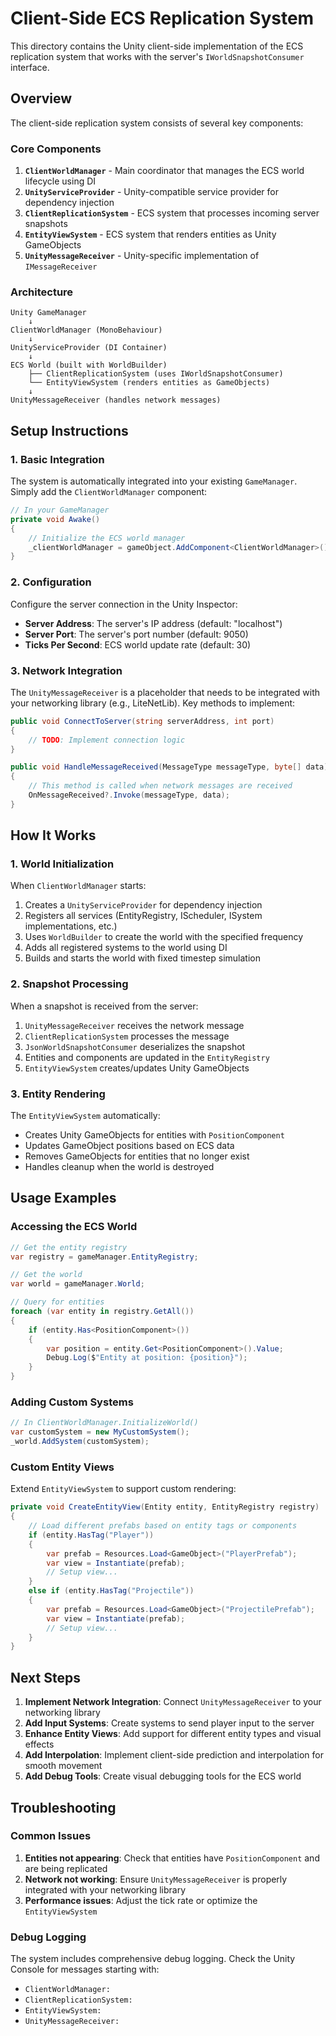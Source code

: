 # Client-Side ECS Replication System

This directory contains the Unity client-side implementation of the ECS replication system that works with the server's `IWorldSnapshotConsumer` interface.

## Overview

The client-side replication system consists of several key components:

### Core Components

1. **`ClientWorldManager`** - Main coordinator that manages the ECS world lifecycle using DI
2. **`UnityServiceProvider`** - Unity-compatible service provider for dependency injection
3. **`ClientReplicationSystem`** - ECS system that processes incoming server snapshots
4. **`EntityViewSystem`** - ECS system that renders entities as Unity GameObjects
5. **`UnityMessageReceiver`** - Unity-specific implementation of `IMessageReceiver`

### Architecture

```
Unity GameManager
    ↓
ClientWorldManager (MonoBehaviour)
    ↓
UnityServiceProvider (DI Container)
    ↓
ECS World (built with WorldBuilder)
    ├── ClientReplicationSystem (uses IWorldSnapshotConsumer)
    └── EntityViewSystem (renders entities as GameObjects)
    ↓
UnityMessageReceiver (handles network messages)
```

## Setup Instructions

### 1. Basic Integration

The system is automatically integrated into your existing `GameManager`. Simply add the `ClientWorldManager` component:

```csharp
// In your GameManager
private void Awake()
{
    // Initialize the ECS world manager
    _clientWorldManager = gameObject.AddComponent<ClientWorldManager>();
}
```

### 2. Configuration

Configure the server connection in the Unity Inspector:

- **Server Address**: The server's IP address (default: "localhost")
- **Server Port**: The server's port number (default: 9050)
- **Ticks Per Second**: ECS world update rate (default: 30)

### 3. Network Integration

The `UnityMessageReceiver` is a placeholder that needs to be integrated with your networking library (e.g., LiteNetLib). Key methods to implement:

```csharp
public void ConnectToServer(string serverAddress, int port)
{
    // TODO: Implement connection logic
}

public void HandleMessageReceived(MessageType messageType, byte[] data)
{
    // This method is called when network messages are received
    OnMessageReceived?.Invoke(messageType, data);
}
```

## How It Works

### 1. World Initialization

When `ClientWorldManager` starts:

1. Creates a `UnityServiceProvider` for dependency injection
2. Registers all services (EntityRegistry, IScheduler, ISystem implementations, etc.)
3. Uses `WorldBuilder` to create the world with the specified frequency
4. Adds all registered systems to the world using DI
5. Builds and starts the world with fixed timestep simulation

### 2. Snapshot Processing

When a snapshot is received from the server:

1. `UnityMessageReceiver` receives the network message
2. `ClientReplicationSystem` processes the message
3. `JsonWorldSnapshotConsumer` deserializes the snapshot
4. Entities and components are updated in the `EntityRegistry`
5. `EntityViewSystem` creates/updates Unity GameObjects

### 3. Entity Rendering

The `EntityViewSystem` automatically:

- Creates Unity GameObjects for entities with `PositionComponent`
- Updates GameObject positions based on ECS data
- Removes GameObjects for entities that no longer exist
- Handles cleanup when the world is destroyed

## Usage Examples

### Accessing the ECS World

```csharp
// Get the entity registry
var registry = gameManager.EntityRegistry;

// Get the world
var world = gameManager.World;

// Query for entities
foreach (var entity in registry.GetAll())
{
    if (entity.Has<PositionComponent>())
    {
        var position = entity.Get<PositionComponent>().Value;
        Debug.Log($"Entity at position: {position}");
    }
}
```

### Adding Custom Systems

```csharp
// In ClientWorldManager.InitializeWorld()
var customSystem = new MyCustomSystem();
_world.AddSystem(customSystem);
```

### Custom Entity Views

Extend `EntityViewSystem` to support custom rendering:

```csharp
private void CreateEntityView(Entity entity, EntityRegistry registry)
{
    // Load different prefabs based on entity tags or components
    if (entity.HasTag("Player"))
    {
        var prefab = Resources.Load<GameObject>("PlayerPrefab");
        var view = Instantiate(prefab);
        // Setup view...
    }
    else if (entity.HasTag("Projectile"))
    {
        var prefab = Resources.Load<GameObject>("ProjectilePrefab");
        var view = Instantiate(prefab);
        // Setup view...
    }
}
```

## Next Steps

1. **Implement Network Integration**: Connect `UnityMessageReceiver` to your networking library
2. **Add Input Systems**: Create systems to send player input to the server
3. **Enhance Entity Views**: Add support for different entity types and visual effects
4. **Add Interpolation**: Implement client-side prediction and interpolation for smooth movement
5. **Add Debug Tools**: Create visual debugging tools for the ECS world

## Troubleshooting

### Common Issues

1. **Entities not appearing**: Check that entities have `PositionComponent` and are being replicated
2. **Network not working**: Ensure `UnityMessageReceiver` is properly integrated with your networking library
3. **Performance issues**: Adjust the tick rate or optimize the `EntityViewSystem`

### Debug Logging

The system includes comprehensive debug logging. Check the Unity Console for messages starting with:
- `ClientWorldManager:`
- `ClientReplicationSystem:`
- `EntityViewSystem:`
- `UnityMessageReceiver:` 